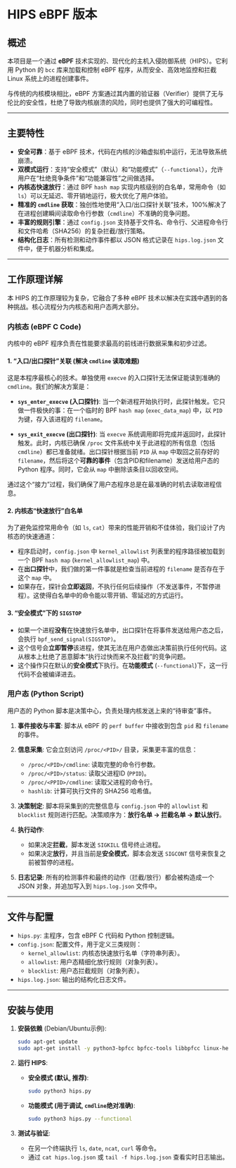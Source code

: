 # HIPS eBPF 版本

## 概述

本项目是一个通过 **eBPF** 技术实现的、现代化的主机入侵防御系统（HIPS）。它利用 Python 的 `bcc` 库来加载和控制 eBPF 程序，从而安全、高效地监控和拦截 Linux 系统上的进程创建事件。

与传统的内核模块相比，eBPF 方案通过其内置的验证器（Verifier）提供了无与伦比的安全性，杜绝了导致内核崩溃的风险，同时也提供了强大的可编程性。

---

## 主要特性

- **安全可靠**：基于 eBPF 技术，代码在内核的沙箱虚拟机中运行，无法导致系统崩溃。
- **双模式运行**：支持“安全模式”（默认）和“功能模式”（`--functional`），允许用户在“杜绝竞争条件”和“功能兼容性”之间做选择。
- **内核态快速放行**：通过 BPF `hash map` 实现内核级别的白名单，常用命令（如`ls`）可以无延迟、零开销地运行，极大优化了用户体验。
- **精准的 `cmdline` 获取**：独创性地使用“入口/出口探针关联”技术，100%解决了在进程创建瞬间读取命令行参数（`cmdline`）不准确的竞争问题。
- **丰富的规则引擎**：通过 `config.json` 支持基于文件名、命令行、父进程命令行和文件哈希（SHA256）的复杂拦截/放行策略。
- **结构化日志**：所有检测和动作事件都以 JSON 格式记录在 `hips.log.json` 文件中，便于机器分析和集成。

---

## 工作原理详解

本 HIPS 的工作原理较为复杂，它融合了多种 eBPF 技术以解决在实践中遇到的各种挑战。核心流程分为内核态和用户态两大部分。

### 内核态 (eBPF C Code)

内核中的 eBPF 程序负责在性能要求最高的前线进行数据采集和初步过滤。

#### 1. “入口/出口探针”关联 (解决 `cmdline` 读取难题)

这是本程序最核心的技术。单独使用 `execve` 的入口探针无法保证能读到准确的 `cmdline`。我们的解决方案是：

- **`sys_enter_execve` (入口探针)**: 当一个新进程开始执行时，此探针触发。它只做一件极快的事：在一个临时的 BPF `hash map` (`exec_data_map`) 中，以 `PID` 为键，存入该进程的 `filename`。

- **`sys_exit_execve` (出口探针)**: 当 `execve` 系统调用即将完成并返回时，此探针触发。此时，内核已确保 `/proc` 文件系统中关于此进程的所有信息（包括 `cmdline`）都已准备就绪。出口探针根据当前 `PID` 从 `map` 中取回之前存好的 `filename`，然后将这个**可靠的事件**（包含PID和filename）发送给用户态的 Python 程序。同时，它会从 `map` 中删除该条目以回收空间。

通过这个“接力”过程，我们确保了用户态程序总是在最准确的时机去读取进程信息。

#### 2. 内核态“快速放行”白名单

为了避免监控常用命令（如 `ls`, `cat`）带来的性能开销和不佳体验，我们设计了内核态的快速通道：

- 程序启动时，`config.json` 中 `kernel_allowlist` 列表里的程序路径被加载到一个 BPF `hash map` (`kernel_allowlist_map`) 中。
- 在**出口探针**中，我们做的第一件事就是检查当前进程的 `filename` 是否存在于这个 `map` 中。
- 如果存在，探针会**立即返回**，不执行任何后续操作（不发送事件，不暂停进程）。这使得白名单中的命令能以零开销、零延迟的方式运行。

#### 3. “安全模式”下的 `SIGSTOP`

- 如果一个进程**没有**在快速放行名单中，出口探针在将事件发送给用户态之后，会执行 `bpf_send_signal(SIGSTOP)`。
- 这个信号会**立即暂停**该进程，使其无法在用户态做出决策前执行任何代码。这从根本上杜绝了恶意脚本“执行过快而来不及拦截”的竞争问题。
- 这个操作只在默认的**安全模式**下执行。在**功能模式** (`--functional`)下，这一行代码不会被编译进去。

### 用户态 (Python Script)

用户态的 Python 脚本是决策中心，负责处理内核发送上来的“待审查”事件。

1.  **事件接收与丰富**: 脚本从 eBPF 的 `perf buffer` 中接收到包含 `pid` 和 `filename` 的事件。

2.  **信息采集**: 它会立刻访问 `/proc/<PID>/` 目录，采集更丰富的信息：
    -   `/proc/<PID>/cmdline`: 读取完整的命令行参数。
    -   `/proc/<PID>/status`: 读取父进程ID (`PPID`)。
    -   `/proc/<PPID>/cmdline`: 读取父进程的命令行。
    -   `hashlib`: 计算可执行文件的 SHA256 哈希值。

3.  **决策制定**: 脚本将采集到的完整信息与 `config.json` 中的 `allowlist` 和 `blocklist` 规则进行匹配。决策顺序为：**放行名单 -> 拦截名单 -> 默认放行**。

4.  **执行动作**: 
    -   如果决定**拦截**，脚本发送 `SIGKILL` 信号终止进程。
    -   如果决定**放行**，并且当前是**安全模式**，脚本会发送 `SIGCONT` 信号来恢复之前被暂停的进程。

5.  **日志记录**: 所有的检测事件和最终的动作（拦截/放行）都会被构造成一个 JSON 对象，并追加写入到 `hips.log.json` 文件中。

---

## 文件与配置

- `hips.py`: 主程序，包含 eBPF C 代码和 Python 控制逻辑。
- `config.json`: 配置文件，用于定义三类规则：
    - `kernel_allowlist`: 内核态快速放行名单（字符串列表）。
    - `allowlist`: 用户态精细化放行规则（对象列表）。
    - `blocklist`: 用户态拦截规则（对象列表）。
- `hips.log.json`: 输出的结构化日志文件。

---

## 安装与使用

1.  **安装依赖** (Debian/Ubuntu示例):
    ```bash
    sudo apt-get update
    sudo apt-get install -y python3-bpfcc bpfcc-tools libbpfcc linux-headers-$(uname -r)
    ```

2.  **运行 HIPS**:
    - **安全模式 (默认, 推荐)**:
      ```bash
      sudo python3 hips.py
      ```
    - **功能模式 (用于调试, `cmdline`绝对准确)**:
      ```bash
      sudo python3 hips.py --functional
      ```

3.  **测试与验证**:
    - 在另一个终端执行 `ls`, `date`, `ncat`, `curl` 等命令。
    - 通过 `cat hips.log.json` 或 `tail -f hips.log.json` 查看实时日志输出。
